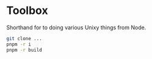 # Toolbox

Shorthand for to doing various Unixy things from Node.

```sh
git clone ...
pnpm -r i
pnpm -r build
```
